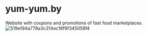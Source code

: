 # yum-yum.by
Website with coupons and promotions of fast food marketplaces.
<img src="https://i.ibb.co/gwsFYfS/519e194a778a3c314ec18f9f345059f4.jpg" alt="519e194a778a3c314ec18f9f345059f4" border="0">

